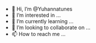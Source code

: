 - 👋 Hi, I’m @Yuhannatunes
- 👀 I’m interested in ...
- 🌱 I’m currently learning ...
- 💞️ I’m looking to collaborate on ...
- 📫 How to reach me ...

<!---
Yuhannatunes/Yuhannatunes is a ✨ special ✨ repository because its `README.md` (this file) appears on your GitHub profile.
You can click the Preview link to take a look at your changes.
--->

